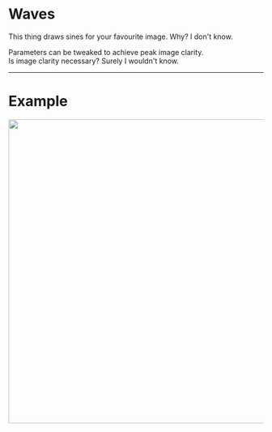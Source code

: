 # Waves
This thing draws sines for your favourite image.
Why? I don't know.

Parameters can be tweaked to achieve peak image clarity.\
Is image clarity necessary? Surely I wouldn't know.
_________________
# Example
<img height=600px src="https://i.imgur.com/HheibfC.png">

